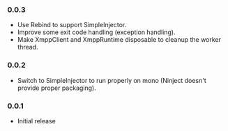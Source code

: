 ﻿### 0.0.3

 * Use Rebind to support SimpleInjector.
 * Improve some exit code handling (exception handling).
 * Make XmppClient and XmppRuntime disposable to cleanup the worker thread.

### 0.0.2

 * Switch to SimpleInjector to run properly on mono (Ninject doesn't provide proper packaging).

### 0.0.1

 * Initial release

